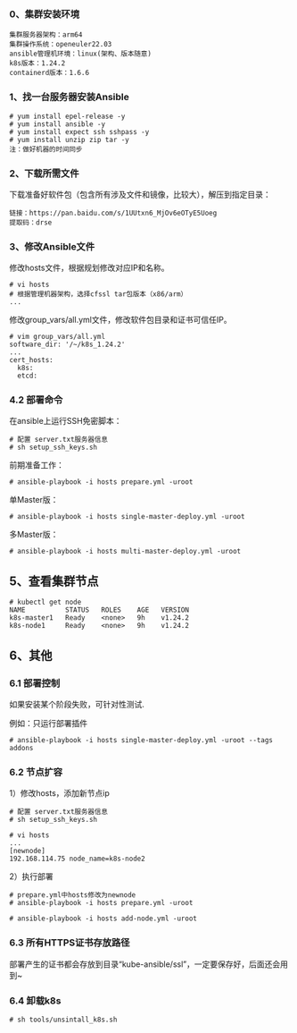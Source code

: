 ### 0、集群安装环境
```
集群服务器架构：arm64
集群操作系统：openeuler22.03
ansible管理机环境：linux(架构、版本随意)
k8s版本：1.24.2
containerd版本：1.6.6
```

### 1、找一台服务器安装Ansible
```
# yum install epel-release -y
# yum install ansible -y
# yum install expect ssh sshpass -y
# yum install unzip zip tar -y
注：做好机器的时间同步
```
### 2、下载所需文件

下载准备好软件包（包含所有涉及文件和镜像，比较大），解压到指定目录：

```
链接：https://pan.baidu.com/s/1UUtxn6_MjOv6eOTyE5Uoeg 
提取码：drse
```
### 3、修改Ansible文件

修改hosts文件，根据规划修改对应IP和名称。

```
# vi hosts
# 根据管理机器架构，选择cfssl tar包版本（x86/arm）
...
```
修改group_vars/all.yml文件，修改软件包目录和证书可信任IP。

```
# vim group_vars/all.yml
software_dir: '/~/k8s_1.24.2'
...
cert_hosts:
  k8s:
  etcd:
```

### 4.2 部署命令
在ansible上运行SSH免密脚本：

```
# 配置 server.txt服务器信息
# sh setup_ssh_keys.sh
```

前期准备工作：
```
# ansible-playbook -i hosts prepare.yml -uroot
```

单Master版：
```
# ansible-playbook -i hosts single-master-deploy.yml -uroot
```
多Master版：
```
# ansible-playbook -i hosts multi-master-deploy.yml -uroot
```

## 5、查看集群节点
```
# kubectl get node
NAME          STATUS   ROLES    AGE   VERSION
k8s-master1   Ready    <none>   9h    v1.24.2
k8s-node1     Ready    <none>   9h    v1.24.2
```

## 6、其他
### 6.1 部署控制
如果安装某个阶段失败，可针对性测试.

例如：只运行部署插件
```
# ansible-playbook -i hosts single-master-deploy.yml -uroot --tags addons
```

### 6.2 节点扩容
1）修改hosts，添加新节点ip

```
# 配置 server.txt服务器信息
# sh setup_ssh_keys.sh

# vi hosts
...
[newnode]
192.168.114.75 node_name=k8s-node2
```
2）执行部署
```
# prepare.yml中hosts修改为newnode
# ansible-playbook -i hosts prepare.yml -uroot

# ansible-playbook -i hosts add-node.yml -uroot
```
### 6.3 所有HTTPS证书存放路径
部署产生的证书都会存放到目录“kube-ansible/ssl”，一定要保存好，后面还会用到~

### 6.4 卸载k8s
```
# sh tools/unsintall_k8s.sh
```

